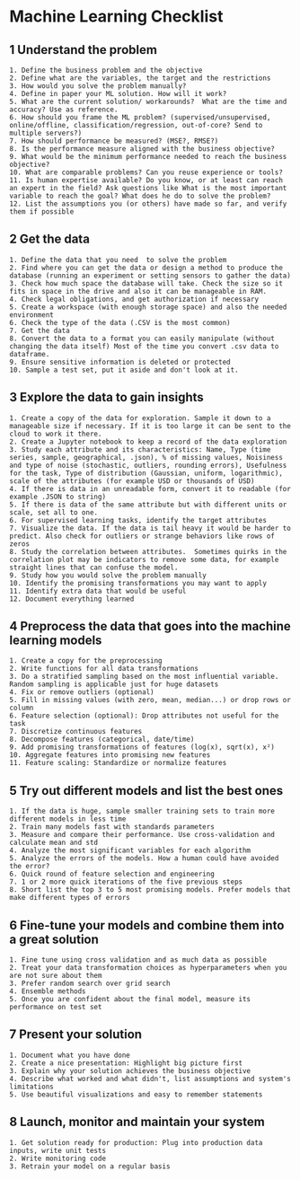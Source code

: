# Machine Learning Checklist

## 1 Understand the problem
    1. Define the business problem and the objective 
    2. Define what are the variables, the target and the restrictions
    3. How would you solve the problem manually?
    4. Define in paper your ML solution. How will it work?
    5. What are the current solution/ workarounds?  What are the time and accuracy? Use as reference.
    6. How should you frame the ML problem? (supervised/unsupervised, online/offline, classification/regression, out-of-core? Send to multiple servers?)
    7. How should performance be measured? (MSE?, RMSE?)
    8. Is the performance measure aligned with the business objective?
    9. What would be the minimum performance needed to reach the business objective?
    10. What are comparable problems? Can you reuse experience or tools?
    11. Is human expertise available? Do you know, or at least can reach an expert in the field? Ask questions like What is the most important variable to reach the goal? What does he do to solve the problem?
    12. List the assumptions you (or others) have made so far, and verify them if possible
## 2 Get the data
    1. Define the data that you need  to solve the problem
    2. Find where you can get the data or design a method to produce the database (running an experiment or setting sensors to gather the data)
    3. Check how much space the database will take. Check the size so it fits in space in the drive and also it can be manageable in RAM. 
    4. Check legal obligations, and get authorization if necessary
    5. Create a workspace (with enough storage space) and also the needed environment 
    6. Check the type of the data (.CSV is the most common)
    7. Get the data
    8. Convert the data to a format you can easily manipulate (without changing the data itself) Most of the time you convert .csv data to dataframe.
    9. Ensure sensitive information is deleted or protected 
    10. Sample a test set, put it aside and don't look at it.
## 3 Explore the data to gain insights
    1. Create a copy of the data for exploration. Sample it down to a manageable size if necessary. If it is too large it can be sent to the cloud to work it there.
    2. Create a Jupyter notebook to keep a record of the data exploration
    3. Study each attribute and its characteristics: Name, Type (time series, sample, geographical, .json), % of missing values, Noisiness and type of noise (stochastic, outliers, rounding errors), Usefulness for the task, Type of distribution (Gaussian, uniform, logarithmic), scale of the attributes (for example USD or thousands of USD)
    4. If there is data in an unreadable form, convert it to readable (for example .JSON to string)
    5. If there is data of the same attribute but with different units or scale, set all to one.
    6. For supervised learning tasks, identify the target attributes
    7. Visualize the data. If the data is tail heavy it would be harder to predict. Also check for outliers or strange behaviors like rows of zeros
    8. Study the correlation between attributes.  Sometimes quirks in the correlation plot may be indicators to remove some data, for example straight lines that can confuse the model.
    9. Study how you would solve the problem manually
    10. Identify the promising transformations you may want to apply
    11. Identify extra data that would be useful
    12. Document everything learned
## 4 Preprocess the data that goes into the machine learning models
    1. Create a copy for the preprocessing 
    2. Write functions for all data transformations
    3. Do a stratified sampling based on the most influential variable. Random sampling is applicable just for huge datasets
    4. Fix or remove outliers (optional)
    5. Fill in missing values (with zero, mean, median...) or drop rows or column
    6. Feature selection (optional): Drop attributes not useful for the task
    7. Discretize continuous features
    8. Decompose features (categorical, date/time)
    9. Add promising transformations of features (log(x), sqrt(x), x²)
    10. Aggregate features into promising new features
    11. Feature scaling: Standardize or normalize features
## 5 Try out different models and list the best ones
    1. If the data is huge, sample smaller training sets to train more different models in less time
    2. Train many models fast with standards parameters
    3. Measure and compare their performance. Use cross-validation and calculate mean and std
    4. Analyze the most significant variables for each algorithm
    5. Analyze the errors of the models. How a human could have avoided the error?
    6. Quick round of feature selection and engineering
    7. 1 or 2 more quick iterations of the five previous steps
    8. Short list the top 3 to 5 most promising models. Prefer models that make different types of errors
## 6 Fine-tune your models and combine them into a great solution
    1. Fine tune using cross validation and as much data as possible
    2. Treat your data transformation choices as hyperparameters when you are not sure about them
    3. Prefer random search over grid search
    4. Ensemble methods
    5. Once you are confident about the final model, measure its performance on test set 
## 7 Present your solution
    1. Document what you have done
    2. Create a nice presentation: Highlight big picture first
    3. Explain why your solution achieves the business objective
    4. Describe what worked and what didn't, list assumptions and system's limitations
    5. Use beautiful visualizations and easy to remember statements 

## 8 Launch, monitor and maintain your system
    1. Get solution ready for production: Plug into production data inputs, write unit tests
    2. Write monitoring code
    3. Retrain your model on a regular basis
